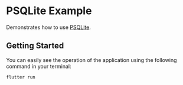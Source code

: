 # PSQLite Example
Demonstrates how to use [PSQLite](https://github.com/vicajilau/psqlite).

## Getting Started
You can easily see the operation of the application using the following command in your terminal:

```bash
flutter run
```